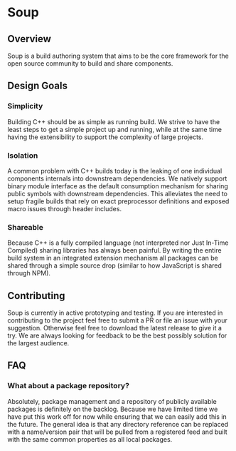 # Soup

## Overview
Soup is a build authoring system that aims to be the core framework for the open source community to build and share components.

## Design Goals

### Simplicity
Building C++ should be as simple as running build. We strive to have the least steps to get a simple project up and running, while at the same time having the extensibility to support the complexity of large projects.

### Isolation
A common problem with C++ builds today is the leaking of one individual components internals into downstream dependencies. We natively support binary module interface as the default consumption mechanism for sharing public symbols with downstream dependencies. This alleviates the need to setup fragile builds that rely on exact preprocessor definitions and exposed macro issues through header includes.

### Shareable
Because C++ is a fully compiled language (not interpreted nor Just In-Time Compiled) sharing libraries has always been painful. By writing the entire build system in an integrated extension mechanism all packages can be shared through a simple source drop (similar to how JavaScript is shared through NPM).

## Contributing
Soup is currently in active prototyping and testing. If you are interested in contributing to the project feel free to submit a PR or file an issue with your suggestion. Otherwise feel free to download the latest release to give it a try. We are always looking for feedback to be the best possibly solution for the largest audience.


## FAQ

### What about a package repository?
Absolutely, package management and a repository of publicly available packages is definitely on the backlog. Because we have limited time we have put this work off for now while ensuring that we can easily add this in the future. The general idea is that any directory reference can be replaced with a name/version pair that will be pulled from a registered feed and built with the same common properties as all local packages.
